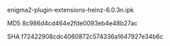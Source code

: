 enigma2-plugin-extensions-heinz-6.0.3n.ipk

MD5 8c986d4cd464e2fde0093eb4e48b27ac

SHA f72422908cdc4060872c574336a1647927e34b6c
